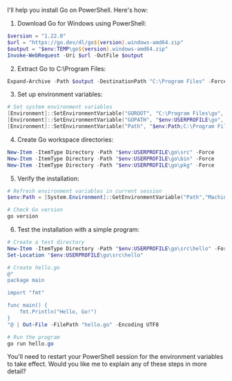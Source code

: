 I'll help you install Go on PowerShell. Here's how:

1. Download Go for Windows using PowerShell:
```powershell
$version = "1.22.0"
$url = "https://go.dev/dl/go${version}.windows-amd64.zip"
$output = "$env:TEMP\go${version}.windows-amd64.zip"
Invoke-WebRequest -Uri $url -OutFile $output
```

2. Extract Go to C:\Program Files:
```powershell
Expand-Archive -Path $output -DestinationPath "C:\Program Files" -Force
```

3. Set up environment variables:
```powershell
# Set system environment variables
[Environment]::SetEnvironmentVariable("GOROOT", "C:\Program Files\go", "Machine")
[Environment]::SetEnvironmentVariable("GOPATH", "$env:USERPROFILE\go", "User")
[Environment]::SetEnvironmentVariable("Path", "$env:Path;C:\Program Files\go\bin;$env:USERPROFILE\go\bin", "Machine")
```

4. Create Go workspace directories:
```powershell
New-Item -ItemType Directory -Path "$env:USERPROFILE\go\src" -Force
New-Item -ItemType Directory -Path "$env:USERPROFILE\go\bin" -Force
New-Item -ItemType Directory -Path "$env:USERPROFILE\go\pkg" -Force
```

5. Verify the installation:
```powershell
# Refresh environment variables in current session
$env:Path = [System.Environment]::GetEnvironmentVariable("Path","Machine") + ";" + [System.Environment]::GetEnvironmentVariable("Path","User")

# Check Go version
go version
```

6. Test the installation with a simple program:
```powershell
# Create a test directory
New-Item -ItemType Directory -Path "$env:USERPROFILE\go\src\hello" -Force
Set-Location "$env:USERPROFILE\go\src\hello"

# Create hello.go
@"
package main

import "fmt"

func main() {
    fmt.Println("Hello, Go!")
}
"@ | Out-File -FilePath "hello.go" -Encoding UTF8

# Run the program
go run hello.go
```

You'll need to restart your PowerShell session for the environment variables to take effect. Would you like me to explain any of these steps in more detail?
